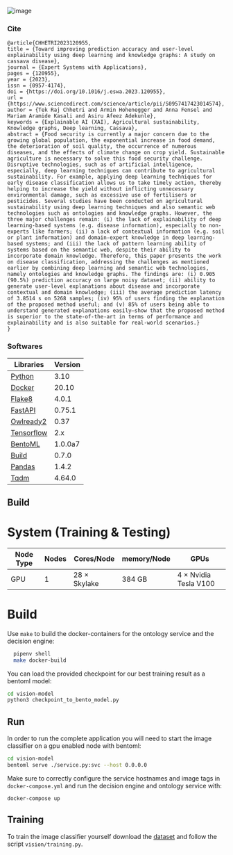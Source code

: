![image](https://user-images.githubusercontent.com/52251022/233434198-54d7e335-6c33-4385-89ed-03d3ff0c406e.png)

### Cite
```
@article{CHHETRI2023120955,
title = {Toward improving prediction accuracy and user-level explainability using deep learning and knowledge graphs: A study on cassava disease},
journal = {Expert Systems with Applications},
pages = {120955},
year = {2023},
issn = {0957-4174},
doi = {https://doi.org/10.1016/j.eswa.2023.120955},
url = {https://www.sciencedirect.com/science/article/pii/S0957417423014574},
author = {Tek Raj Chhetri and Armin Hohenegger and Anna Fensel and Mariam Aramide Kasali and Asiru Afeez Adekunle},
keywords = {Explainable AI (XAI), Agricultural sustainability, Knowledge graphs, Deep learning, Cassava},
abstract = {Food security is currently a major concern due to the growing global population, the exponential increase in food demand, the deterioration of soil quality, the occurrence of numerous diseases, and the effects of climate change on crop yield. Sustainable agriculture is necessary to solve this food security challenge. Disruptive technologies, such as of artificial intelligence, especially, deep learning techniques can contribute to agricultural sustainability. For example, applying deep learning techniques for early disease classification allows us to take timely action, thereby helping to increase the yield without inflicting unnecessary environmental damage, such as excessive use of fertilisers or pesticides. Several studies have been conducted on agricultural sustainability using deep learning techniques and also semantic web technologies such as ontologies and knowledge graphs. However, the three major challenges remain: (i) the lack of explainability of deep learning-based systems (e.g. disease information), especially to non-experts like farmers; (ii) a lack of contextual information (e.g. soil or plant information) and domain-expert knowledge in deep learning-based systems; and (iii) the lack of pattern learning ability of systems based on the semantic web, despite their ability to incorporate domain knowledge. Therefore, this paper presents the work on disease classification, addressing the challenges as mentioned earlier by combining deep learning and semantic web technologies, namely ontologies and knowledge graphs. The findings are: (i) 0.905 (90.5%) prediction accuracy on large noisy dataset; (ii) ability to generate user-level explanations about disease and incorporate contextual and domain knowledge; (iii) the average prediction latency of 3.8514 s on 5268 samples; (iv) 95% of users finding the explanation of the proposed method useful; and (v) 85% of users being able to understand generated explanations easily–show that the proposed method is superior to the state-of-the-art in terms of performance and explainability and is also suitable for real-world scenarios.}
}
```
 
### Softwares
|Libraries|Version|  
|---|---| 
|[Python](https://www.python.org) |3.10|    
|[Docker](https://www.docker.com)|20.10| 
|[Flake8](https://flake8.pycqa.org/en/latest/index.html)|4.0.1| 
|[FastAPI](https://fastapi.tiangolo.com)|0.75.1|
|[Owlready2](https://owlready2.readthedocs.io/en/v0.37/)|0.37|
|[Tensorflow](https://www.tensorflow.org)|2.x|
|[BentoML](https://docs.bentoml.org/en/latest/)|1.0.0a7|
|[Build](https://pypa-build.readthedocs.io/en/latest/)|0.7.0|
|[Pandas](https://pandas.pydata.org)|1.4.2|
|[Tqdm](https://tqdm.github.io)|4.64.0|

## Build 
# System (Training & Testing)

|Node Type|  Nodes | Cores/Node |  memory/Node |GPUs|
|-----|---------|-------|------------|--------------|
|GPU  |1     | 28 × Skylake     | 384 GB     |4 × Nvidia Tesla V100 |

# Build 

Use `make` to build the docker-containers for the ontology service and the decision engine:

```bash
  pipenv shell
  make docker-build
```

You can load the provided checkpoint for our best training result as a bentoml model:

```bash
cd vision-model
python3 checkpoint_to_bento_model.py
```

## Run

In order to run the complete application you will need to start the image classifier 
on a gpu enabled node with bentoml:

```bash
cd vision-model
bentoml serve ./service.py:svc --host 0.0.0.0
```

Make sure to correctly configure the service hostnames and image tags in `docker-compose.yml` 
and run the decision engine and ontology service with:

```
docker-compose up
```

## Training

To train the image classifier yourself download the [dataset](https://www.kaggle.com/datasets/tahsin/cassava-leaf-disease-merged) and 
follow the script `vision/training.py`.



